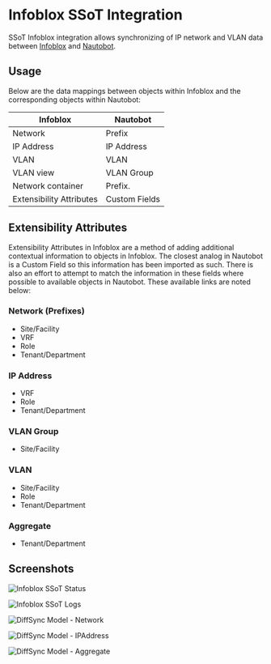 # Infoblox SSoT Integration

SSoT Infoblox integration allows synchronizing of IP network and VLAN data between [Infoblox](https://infoblox.com/) and [Nautobot](https://github.com/nautobot/nautobot).

## Usage

Below are the data mappings between objects within Infoblox and the corresponding objects within Nautobot:

| Infoblox                 | Nautobot      |
| ------------------------ | ------------- |
| Network                  | Prefix        |
| IP Address               | IP Address    |
| VLAN                     | VLAN          |
| VLAN view                | VLAN Group    |
| Network container        | Prefix.       |
| Extensibility Attributes | Custom Fields |

## Extensibility Attributes

Extensibility Attributes in Infoblox are a method of adding additional contextual information to objects in Infoblox. The closest analog in Nautobot is a Custom Field so this information has been imported as such. There is also an effort to attempt to match the information in these fields where possible to available objects in Nautobot. These available links are noted below:

### Network (Prefixes)

- Site/Facility
- VRF
- Role
- Tenant/Department

### IP Address

- VRF
- Role
- Tenant/Department

### VLAN Group

- Site/Facility

### VLAN

- Site/Facility
- Role
- Tenant/Department

### Aggregate

- Tenant/Department

## Screenshots

![Infoblox SSoT Status](../../images/infoblox-ssot-status.png)

![Infoblox SSoT Logs](../../images/infoblox-ssot-logs.png)

![DiffSync Model - Network](../../images/infoblox-diffsyncmodel-network.png)

![DiffSync Model - IPAddress](../../images/infoblox-diffsyncmodel-ipaddress.png)

![DiffSync Model - Aggregate](../../images/infoblox-diffsyncmodel-aggregate.png)
